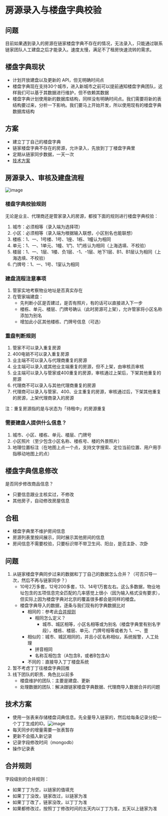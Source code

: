 # 房源录入与楼盘字典校验

## 问题

目前如果遇到录入的房源在链家楼盘字典不存在的情况，无法录入，只能通过联系链家团队人工建盘之后才能录入。速度太慢，满足不了租房快速流转的需求。

## 楼盘字典现状

* 计划开放建盘以及更新的 API，但无明确时间点
* 楼盘字典现在支持30个城市，进入新城市之前可以提前通知楼盘字典团队，这样我们可以基于其数据进行维护，但不依赖其数据
* 楼盘字典计划使用新的数据库结构，同样没有明确时间点。我们需要将新的表结构要过来，分析一下影响。我们要马上开始开发，所以使用现有的楼盘字典数据库结构

## 方案

* 建立丁丁自己的楼盘字典
* 链家楼盘字典不存在的房源，允许录入，先放到丁丁楼盘字典里
* 定期从链家同步数据，一天一次
* [技术方案](#技术方案)

## 房源录入、审核及建盘流程
![image](http://7mnlla.com1.z0.glb.clouddn.com/house_inbound_updated.png)

### 楼盘字典校验规则

无论是业主、代理商还是管家录入的房源，都按下面的规则进行楼盘字典校验：

1. 城市：必须相等（录入端为选择项）
2. 小区：必须相等（录入端为根据输入联想，小区别名也能联想）
3. 楼栋：1、一、1号楼、1号、1座、1栋、1幢认为相同
4. 单元：1、一、1单元、1幢、1门、1门栋认为相同（上海选填、不校验）
5. 楼层：1、一、1层、1楼、负1层、-1、-1层、地下1层、B1、B1层认为相同（上海选填、不校验）
6. 门牌号：1、一、1号、1室认为相同

### 建盘流程注意事项

1. 管家实地考察物业地址是否真实存在
2. 在管家端建盘：
	* 先判断小区是否建过，是否有照片，有的话可以直接进入下一步
	* 楼栋、单元、楼层、门牌号确认（此时房源可上架），允许管家将小区名称添加为别名
	* 增加此小区其他楼栋、门牌号信息（可选）

### 重盘判断规则

1. 管家不可以录入重复房源
2. 400电销不可以录入重复房源
3. 业主端不可以录入与代理商重复的房源
4. 业主端可以录入或其他业主端重复的房源，但不上架，由审核员审核
5. 业主端可以录入与管家或400重复的房源，审核通过上架后，下架其他重复的房源
6. 代理商不可以录入与其他代理商重复的房源
7. 代理商可以录入与管家、400、业主重复的房源，审核通过后，下架其他重复的房源，上架代理商录入的房源

注：重复房源指的是与状态为「待租中」的房源重复

### 需要建盘人提供什么信息？

1. 城市、小区、楼栋、单元、楼层、门牌号
2. 小区照片（至少包含小区名称、楼栋号、楼的外景照片）
3. 地理位置标注（在地图上点一个点，支持文字搜索、定位当前位置、用户用手指移动地图上的点）

## 楼盘字典信息修改

是否同步修改商品信息？

* 只要信息跟业主核实过，不修改
* 其他房子，自动修改房屋信息

## 合租

* 楼盘字典里不维护房间信息
* 房源列表里按间展示，同时展示其他房间的信息
* 房间信息不需要校验，只要标识带不带卫生间、阳台，是否主卧、次卧

## 问题

1. 从链家楼盘字典同步过来的数据和丁丁自己的数据怎么合并？（可否只导一次，然后不再与链家同步？）
	* 10号2万多套，12号200多套，13、14号1万套左右。这么多数据，物业地址包含的五项信息完全匹配的几率感觉上很小（因为输入格式没有要求），但实际上因为楼盘字典对北京的覆盖很多都会是同样的楼盘。
	* 楼盘字典导入的数据，逐条与我们现有的字典数据比对
		* 相同的：参考此[合并规则](#合并规则)
			* 相同怎么定义？
				* 城市、城区相等，小区名相等或为别名（楼盘字典里有别名字段），楼栋、楼层、单元、门牌号相等或者为 1、一、壹
		* 相似的：城市、城区相同的，并且小区名称相似，系统报警，人工处理
			* 拼音相同
			* 名称互相包含（A包含B，或者B包含A）
		* 不同的：直接导入丁丁楼盘系统
2. 暂不考虑丁丁往楼盘字典回推
3. 线下团队的职责、角色比以前多
	* 楼盘维护的团队：主要是建盘、更新
	* 处理数据的团队：解决跟链家楼盘字典数据、代理商导入数据合并的问题
	
## 技术方案

* 使用一张表来存储楼盘词典信息。先全量导入链家的，然后给每条记录分配一个丁丁生成的ID。![image](http://7mnlla.com1.z0.glb.clouddn.com/solution1.png)
* 每天同步的增量需要一张表暂存
* 更新不会插入新记录
* 记录字段修改时间（mongodb）
* 操作记录表

## 合并规则

字段级别的合并规则：

* 如果丁丁为空，以链家的值填充
* 如果丁丁没改，链家改过，以链家为准
* 如果丁丁改了，链家没改，以丁丁为准
* 如果都修改过，按照丁丁修改时间的五天内以丁丁为准，五天以上链家为准

